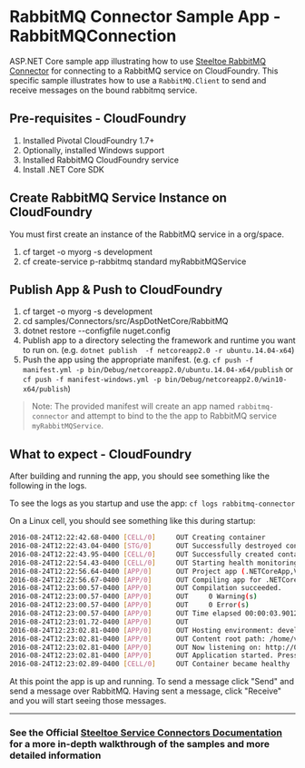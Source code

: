 ﻿# RabbitMQ Connector Sample App - RabbitMQConnection

ASP.NET Core sample app illustrating how to use [Steeltoe RabbitMQ Connector](https://github.com/SteeltoeOSS/Connectors/tree/master/src/Steeltoe.CloudFoundry.Connector.Rabbit) for connecting to a RabbitMQ service on CloudFoundry. This specific sample illustrates how to use a `RabbitMQ.Client` to send and receive messages on the bound rabbitmq service.

## Pre-requisites - CloudFoundry

1. Installed Pivotal CloudFoundry 1.7+
1. Optionally, installed Windows support
1. Installed RabbitMQ CloudFoundry service
1. Install .NET Core SDK

## Create RabbitMQ Service Instance on CloudFoundry

You must first create an instance of the RabbitMQ service in a org/space.

1. cf target -o myorg -s development
1. cf create-service p-rabbitmq standard myRabbitMQService

## Publish App & Push to CloudFoundry

1. cf target -o myorg -s development
1. cd samples/Connectors/src/AspDotNetCore/RabbitMQ
1. dotnet restore --configfile nuget.config
1. Publish app to a directory selecting the framework and runtime you want to run on. (e.g. `dotnet publish  -f netcoreapp2.0 -r ubuntu.14.04-x64`)
1. Push the app using the appropriate manifest. (e.g. `cf push -f manifest.yml -p bin/Debug/netcoreapp2.0/ubuntu.14.04-x64/publish` or `cf push -f manifest-windows.yml -p bin/Debug/netcoreapp2.0/win10-x64/publish`)

> Note: The provided manifest will create an app named `rabbitmq-connector` and attempt to bind to the the app to RabbitMQ service `myRabbitMQService`.

## What to expect - CloudFoundry

After building and running the app, you should see something like the following in the logs.

To see the logs as you startup and use the app: `cf logs rabbitmq-connector`

On a Linux cell, you should see something like this during startup:

```bash
2016-08-24T12:22:42.68-0400 [CELL/0]     OUT Creating container
2016-08-24T12:22:43.04-0400 [STG/0]      OUT Successfully destroyed container
2016-08-24T12:22:43.95-0400 [CELL/0]     OUT Successfully created container
2016-08-24T12:22:54.43-0400 [CELL/0]     OUT Starting health monitoring of container
2016-08-24T12:22:56.64-0400 [APP/0]      OUT Project app (.NETCoreApp,Version=v1.0) will be compiled because expected outputs are missing
2016-08-24T12:22:56.67-0400 [APP/0]      OUT Compiling app for .NETCoreApp,Version=v1.0
2016-08-24T12:23:00.57-0400 [APP/0]      OUT Compilation succeeded.
2016-08-24T12:23:00.57-0400 [APP/0]      OUT     0 Warning(s)
2016-08-24T12:23:00.57-0400 [APP/0]      OUT     0 Error(s)
2016-08-24T12:23:00.57-0400 [APP/0]      OUT Time elapsed 00:00:03.9012539
2016-08-24T12:23:01.72-0400 [APP/0]      OUT
2016-08-24T12:23:02.81-0400 [APP/0]      OUT Hosting environment: development
2016-08-24T12:23:02.81-0400 [APP/0]      OUT Content root path: /home/vcap/app
2016-08-24T12:23:02.81-0400 [APP/0]      OUT Now listening on: http://0.0.0.0:8080
2016-08-24T12:23:02.81-0400 [APP/0]      OUT Application started. Press Ctrl+C to shut down.
2016-08-24T12:23:02.89-0400 [CELL/0]     OUT Container became healthy
```

At this point the app is up and running. To send a message click "Send" and send a message over RabbitMQ. Having sent a message, click "Receive" and you will start seeing those messages.

---

### See the Official [Steeltoe Service Connectors Documentation](https://steeltoe.io/docs/steeltoe-service-connectors) for a more in-depth walkthrough of the samples and more detailed information